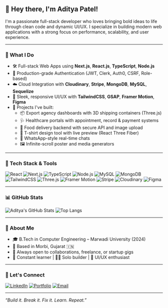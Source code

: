 ## 👋 Hey there, I'm Aditya Patel!

I'm a passionate full-stack developer who loves bringing bold ideas to life through clean code and dynamic UI/UX. I specialize in building modern web applications with a strong focus on performance, scalability, and user experience.

---

### 💼 What I Do
- 🛠 Full-stack Web Apps using **Next.js**, **React.js**, **TypeScript**, **Node.js**
- 🔐 Production-grade Authentication (JWT, Clerk, Auth0, CSRF, Role-based)
- ☁️ Cloud Integration with **Cloudinary**, **Stripe**, **MongoDB**, **MySQL**, **Sequelize**
- 🎨 Sleek, responsive UI/UX with **TailwindCSS**, **GSAP**, **Framer Motion**, **Figma**
- 🚀 Projects I've built:
  - 📦 Export agency dashboards with 3D shipping containers (Three.js)
  - 🩺 Healthcare portals with appointment, record & payment systems
  - 🍱 Food delivery backend with secure API and image upload
  - 🧵 T-shirt design tool with live preview (React Three Fiber)
  - 💬 WhatsApp-style real-time chats
  - 🖼 Infinite-scroll poster and media generators

---

### 🚀 Tech Stack & Tools

![React](https://img.shields.io/badge/React-20232A?style=for-the-badge&logo=react&logoColor=61DAFB)
![Next.js](https://img.shields.io/badge/Next.js-000000?style=for-the-badge&logo=nextdotjs)
![TypeScript](https://img.shields.io/badge/TypeScript-007ACC?style=for-the-badge&logo=typescript)
![Node.js](https://img.shields.io/badge/Node.js-339933?style=for-the-badge&logo=nodedotjs&logoColor=white)
![MySQL](https://img.shields.io/badge/MySQL-005C84?style=for-the-badge&logo=mysql&logoColor=white)
![MongoDB](https://img.shields.io/badge/MongoDB-4EA94B?style=for-the-badge&logo=mongodb&logoColor=white)
![TailwindCSS](https://img.shields.io/badge/TailwindCSS-0EA5E9?style=for-the-badge&logo=tailwindcss&logoColor=white)
![Three.js](https://img.shields.io/badge/Three.js-000000?style=for-the-badge&logo=three.js&logoColor=white)
![Framer Motion](https://img.shields.io/badge/Framer--Motion-black?style=for-the-badge&logo=framer&logoColor=white)
![Stripe](https://img.shields.io/badge/Stripe-635bff?style=for-the-badge&logo=stripe&logoColor=white)
![Cloudinary](https://img.shields.io/badge/Cloudinary-3448C5?style=for-the-badge&logo=cloudinary&logoColor=white)
![Figma](https://img.shields.io/badge/Figma-black?style=for-the-badge&logo=figma&logoColor=white)

---

### 📊 GitHub Stats

![Aditya's GitHub Stats](https://github-readme-stats.vercel.app/api?username=adityapatel-01&show_icons=true&theme=radical&hide=prs)
![Top Langs](https://github-readme-stats.vercel.app/api/top-langs/?username=adityapatel-01&layout=compact&theme=radical)

---

### 📍 About Me
- 🎓 B.Tech in Computer Engineering – Marwadi University (2024)
- 🏡 Based in Morbi, Gujarat 🇮🇳
- 🤝 Always open to collaborations, freelance, or startup gigs
- 🧠 Constant learner | 🧑‍💻 Solo builder | 🧩 UI/UX enthusiast

---

### 🔗 Let's Connect
[![LinkedIn](https://img.shields.io/badge/LinkedIn-blue?style=for-the-badge&logo=linkedin&logoColor=white)]([https://www.linkedin.com/in/your-link/](https://www.linkedin.com/in/aditya-patel-286662212))
[![Portfolio](https://img.shields.io/badge/Portfolio-000?style=for-the-badge&logo=vercel&logoColor=white)](https://3d-portfolio-aditya.vercel.app/)
[![Email](https://img.shields.io/badge/Gmail-red?style=for-the-badge&logo=gmail&logoColor=white)](mailto:6984akvl@gmail.com)

---

*“Build it. Break it. Fix it. Learn. Repeat.”*
